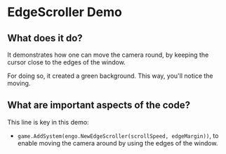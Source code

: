 # EdgeScroller Demo

## What does it do?
It demonstrates how one can move the camera round, by keeping the cursor close to the edges of the window. 

For doing so, it created a green background. This way, you'll notice the moving.  

## What are important aspects of the code?
This line is key in this demo:

* `game.AddSystem(engo.NewEdgeScroller(scrollSpeed, edgeMargin))`, to enable moving the camera around by using the edges of the window.
